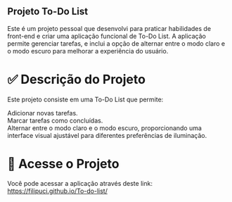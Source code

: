 ## Projeto To-Do List 
Este é um projeto pessoal que desenvolvi para praticar habilidades de front-end e criar uma aplicação funcional de To-Do List. A aplicação permite gerenciar tarefas, e inclui a opção de alternar entre o modo claro e o modo escuro para melhorar a experiência do usuário.

# ✅ Descrição do Projeto
Este projeto consiste em uma To-Do List que permite:

Adicionar novas tarefas.  
Marcar tarefas como concluídas.  
Alternar entre o modo claro e o modo escuro, proporcionando uma interface visual ajustável para diferentes preferências de iluminação.

# 🔗 Acesse o Projeto
Você pode acessar a aplicação através deste link: https://filipuci.github.io/To-do-list/
